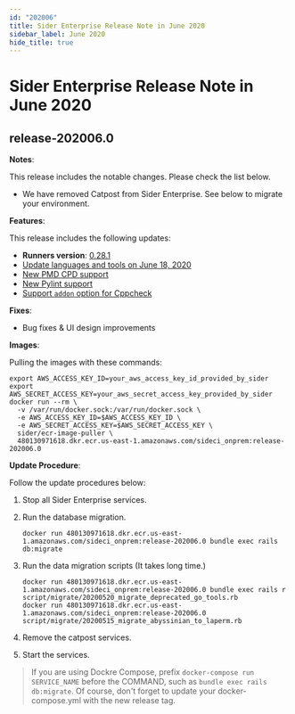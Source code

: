 ```yaml
---
id: "202006"
title: Sider Enterprise Release Note in June 2020
sidebar_label: June 2020
hide_title: true
---
```


# Sider Enterprise Release Note in June 2020

## release-202006.0

**Notes**:

This release includes the notable changes. Please check the list below.

- We have removed Catpost from Sider Enterprise. See below to migrate your environment.

**Features**:

This release includes the following updates:

- **Runners version**: [0.28.1](https://github.com/sider/runners/releases/tag/0.28.1)
- [Update languages and tools on June 18, 2020](../../news/2020.md#update-languages-and-tools-on-june-18-2020)
- [New PMD CPD support](../../news/2020.md#new-pmd-cpd-support)
- [New Pylint support](../../news/2020.md#new-pylint-support)
- [Support `addon` option for Cppcheck](../../news/2020.md#support-addon-option-for-cppcheck)

**Fixes**:

- Bug fixes & UI design improvements

**Images**:

Pulling the images with these commands:

```console
export AWS_ACCESS_KEY_ID=your_aws_access_key_id_provided_by_sider
export AWS_SECRET_ACCESS_KEY=your_aws_secret_access_key_provided_by_sider
docker run --rm \
  -v /var/run/docker.sock:/var/run/docker.sock \
  -e AWS_ACCESS_KEY_ID=$AWS_ACCESS_KEY_ID \
  -e AWS_SECRET_ACCESS_KEY=$AWS_SECRET_ACCESS_KEY \
  sider/ecr-image-puller \
  480130971618.dkr.ecr.us-east-1.amazonaws.com/sideci_onprem:release-202006.0
```

**Update Procedure**:

Follow the update procedures below:

1. Stop all Sider Enterprise services.
2. Run the database migration.

   ```console
   docker run 480130971618.dkr.ecr.us-east-1.amazonaws.com/sideci_onprem:release-202006.0 bundle exec rails db:migrate
   ```

3. Run the data migration scripts (It takes long time.)

   ```console
   docker run 480130971618.dkr.ecr.us-east-1.amazonaws.com/sideci_onprem:release-202006.0 bundle exec rails r script/migrate/20200520_migrate_deprecated_go_tools.rb
   docker run 480130971618.dkr.ecr.us-east-1.amazonaws.com/sideci_onprem:release-202006.0 script/migrate/20200515_migrate_abyssinian_to_laperm.rb
   ```

4. Remove the catpost services.
5. Start the services.

> If you are using Dockre Compose, prefix `docker-compose run SERVICE_NAME` before the COMMAND, such as `bundle exec rails db:migrate`. Of course, don't forget to update your docker-compose.yml with the new release tag.

